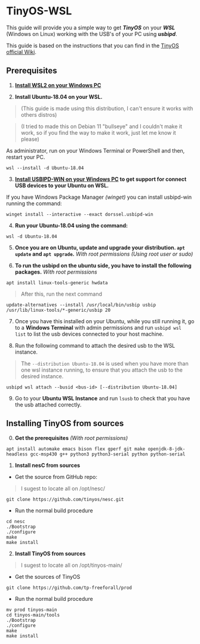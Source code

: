 # TinyOS-WSL
This guide will provide you a simple way to get _**TinyOS**_ on your _**WSL**_ (Windows on Linux) working with the USB's of your PC using _**usbipd**_.

This guide is based on the instructions that you can find in the [TinyOS official Wiki](http://tinyos.stanford.edu/tinyos-wiki/index.php/Installing_From_Source).

## Prerequisites
1. **[Install WSL2 on your Windows PC](https://learn.microsoft.com/en-us/windows/wsl/install-manual#step-3---enable-virtual-machine-feature)**

2. **Install Ubuntu-18.04 on your WSL.**
> (This guide is made using this distribution, I can't ensure it works with others distros)

> (I tried to made this on Debian 11 "bullseye" and I couldn't make it work, so if you find the way to make it work, just let me know it please)

As administrator, run on your Windows Terminal or PowerShell and then, restart your PC.
```
wsl --install -d Ubuntu-18.04
```

3. **[Install USBIPD-WIN on your Windows PC](https://learn.microsoft.com/en-us/windows/wsl/connect-usb) to get support for connect USB devices to your Ubuntu on WSL.**

If you have Windows Package Manager _(winget)_ you can install usbipd-win running the command:
```
winget install --interactive --exact dorssel.usbipd-win
```

4. **Run your Ubuntu-18.04 using the command:**
```
wsl -d Ubuntu-18.04
```

5. **Once you are on Ubuntu, update and upgrade your distribution. `apt update` and `apt upgrade`.**
_With root permissions (Using root user or sudo)_

6. **To run the usbipd on the ubuntu side, you have to install the following packages.**
_With root permissions_
```
apt install linux-tools-generic hwdata
```

> After this, run the next command
```
update-alternatives --install /usr/local/bin/usbip usbip /usr/lib/linux-tools/*-generic/usbip 20
```

7. Once you have this installed on your Ubuntu, while you still running it, go to a **Windows Terminal** with admin permissions and run `usbipd wsl list` to list the usb devices connected to your host machine.


8. Run the following command to attach the desired usb to the WSL instance.

> The `--distribution Ubuntu-18.04` is used when you have more than one wsl instance running, to ensure that you attach the usb to the desired instance.

```
usbipd wsl attach --busid <bus-id> [--distribution Ubuntu-18.04]
```

9. Go to your **Ubuntu WSL Instance** and run `lsusb` to check that you have the usb attached correctly.

## Installing TinyOS from sources
0. **Get the prerequisites**
_(With root permissions)_

```
apt install automake emacs bison flex gperf git make openjdk-8-jdk-headless gcc-msp430 g++ python3 python3-serial python python-serial 
```

1. **Install nesC from sources**

  - Get the source from GitHub repo:

> I sugest to locate all on /opt/nesc/
```
git clone https://github.com/tinyos/nesc.git
```

  - Run the normal build procedure
```
cd nesc
./Bootstrap
./configure
make
make install
```

2. **Install TinyOS from sources**

> I sugest to locate all on /opt/tinyos-main/

  - Get the sources of TinyOS
```
git clone https://github.com/tp-freeforall/prod
```

- Run the normal build procedure
```
mv prod tinyos-main
cd tinyos-main/tools
./Bootstrap
./configure
make
make install
```
